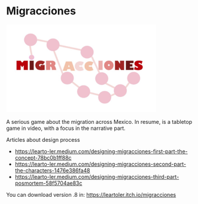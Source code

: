 # Migracciones

<img src = "migraccionesVG/Assets/Assets/Icon.PNG" width=400>

A serious game about the migration across Mexico. 
In resume, is a tabletop game in video, with a focus in the narrative part.

Articles about design process
- https://learto-ler.medium.com/designing-migracciones-first-part-the-concept-78bc0b1ff88c
- https://learto-ler.medium.com/designing-migracciones-second-part-the-characters-1476e386fa48
- https://learto-ler.medium.com/designing-migracciones-third-part-posmortem-58f5704ae83c

You can download version .8 in: https://leartoler.itch.io/migracciones


